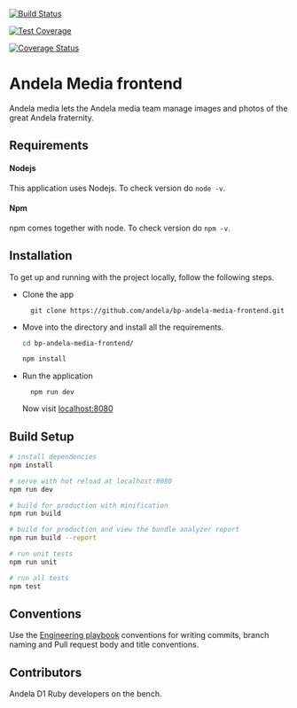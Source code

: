[![Build Status](https://travis-ci.org/andela/bp-andela-media-frontend.svg?branch=master)](https://travis-ci.org/andela/bp-andela-media-frontend)


[![Test Coverage](https://api.codeclimate.com/v1/badges/227d77ba0fb6b987e742/test_coverage)](https://codeclimate.com/github/andela/bp-andela-media-frontend/test_coverage)

[![Coverage Status](https://coveralls.io/repos/github/andela/bp-andela-media-frontend/badge.svg?branch=master)](https://coveralls.io/github/andela/bp-andela-media-frontend?branch=master)

# Andela Media frontend
Andela media lets the Andela media team manage images and photos of the great Andela fraternity.

## Requirements

#### Nodejs

This application uses Nodejs. To check version do `node -v`.

#### Npm

npm comes together with node. To check version do `npm -v`.

#### 

## Installation

To get up and running with the project locally, follow the following steps.

* Clone the app

        git clone https://github.com/andela/bp-andela-media-frontend.git

* Move into the directory and install all the requirements.

    ```bash
    cd bp-andela-media-frontend/

    npm install
    ```

* Run the application

        npm run dev

    Now visit [localhost:8080](http://localhost:8080)

## Build Setup

``` bash
# install dependencies
npm install

# serve with hot reload at localhost:8080
npm run dev

# build for production with minification
npm run build

# build for production and view the bundle analyzer report
npm run build --report

# run unit tests
npm run unit

# run all tests
npm test
```

## Conventions

Use the [Engineering playbook](https://github.com/andela/engineering-playbook) conventions for writing commits, branch naming and Pull request body and title conventions.

## Contributors

Andela D1 Ruby developers on the bench.
